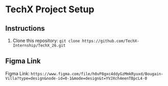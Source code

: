 # TechX Project Setup

## Instructions

1. Clone this repository: `git clone https://github.com/TechX-Internship/TechX_26.git`
## Figma Link

Figma Link: `https://www.figma.com/file/h0vP8gxc4ddyGzMmkRyuxd/Bougain-Villa?type=design&node-id=0-1&mode=design&t=YVJXch4eenTBpcL4-0`
